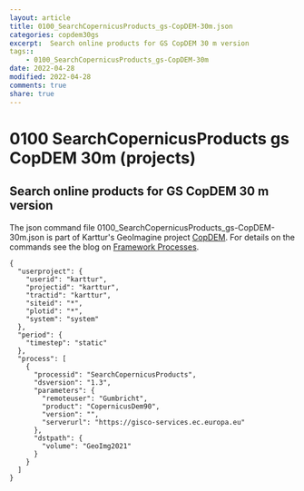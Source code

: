 ```yaml
---
layout: article
title: 0100_SearchCopernicusProducts_gs-CopDEM-30m.json
categories: copdem30gs
excerpt:  Search online products for GS CopDEM 30 m version
tags:: 
    - 0100_SearchCopernicusProducts_gs-CopDEM-30m
date: 2022-04-28
modified: 2022-04-28
comments: true
share: true
---
```


# 0100 SearchCopernicusProducts gs CopDEM 30m (projects)

##  Search online products for GS CopDEM 30 m version

The json command file <span class='file'>0100_SearchCopernicusProducts_gs-CopDEM-30m.json</span> is part of Karttur's GeoImagine project [<span class='project'>CopDEM</span>](https://karttur.github.io/geoimagine03-proj-copdem/index.html). For details on the commands see the blog on [Framework Processes](https://karttur.github.io/geoimagine03-docs-procpack/).

```
{
  "userproject": {
    "userid": "karttur",
    "projectid": "karttur",
    "tractid": "karttur",
    "siteid": "*",
    "plotid": "*",
    "system": "system"
  },
  "period": {
    "timestep": "static"
  },
  "process": [
    {
      "processid": "SearchCopernicusProducts",
      "dsversion": "1.3",
      "parameters": {
        "remoteuser": "Gumbricht",
        "product": "CopernicusDem90",
        "version": "",
        "serverurl": "https://gisco-services.ec.europa.eu"
      },
      "dstpath": {
        "volume": "GeoImg2021"
      }
    }
  ]
}
```
